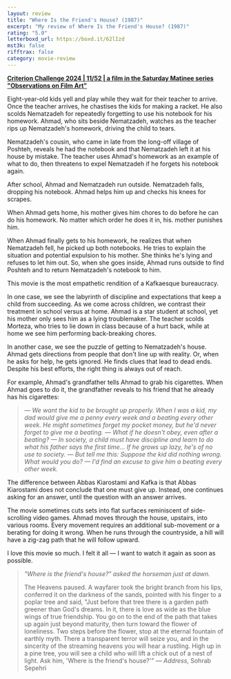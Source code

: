 ```yaml
---
layout: review
title: "Where Is the Friend's House? (1987)"
excerpt: "My review of Where Is the Friend's House? (1987)"
rating: "5.0"
letterboxd_url: https://boxd.it/62lIzd
mst3k: false
rifftrax: false
category: movie-review
---
```


<b><a href="https://boxd.it/qWjuA">Criterion Challenge 2024 | 11/52 | a film in the Saturday Matinee series "Observations on Film Art"</a></b>

Eight-year-old kids yell and play while they wait for their teacher to arrive. Once the teacher arrives, he chastises the kids for making a racket. He also scolds Nematzadeh for repeatedly forgetting to use his notebook for his homework. Ahmad, who sits beside Nematzadeh, watches as the teacher rips up Nematzadeh's homework, driving the child to tears.

Nematzadeh's cousin, who came in late from the long-off village of Poshteh, reveals he had the notebook and that Nematzadeh left it at his house by mistake. The teacher uses Ahmad's homework as an example of what to do, then threatens to expel Nematzadeh if he forgets his notebook again.

After school, Ahmad and Nematzadeh run outside. Nematzadeh falls, dropping his notebook. Ahmad helps him up and checks his knees for scrapes.

When Ahmad gets home, his mother gives him chores to do before he can do his homework. No matter which order he does it in, his. mother punishes him.

When Ahmad finally gets to his homework, he realizes that when Nematzadeh fell, he picked up both notebooks. He tries to explain the situation and potential expulsion to his mother. She thinks he's lying and refuses to let him out. So, when she goes inside, Ahmad runs outside to find Poshteh and to return Nematzadeh's notebook to him.

This movie is the most empathetic rendition of a Kafkaesque bureaucracy.

In one case, we see the labyrinth of discipline and expectations that keep a child from succeeding. As we come across children, we contrast their treatment in school versus at home. Ahmad is a star student at school, yet his mother only sees him as a lying troublemaker. The teacher scolds Morteza, who tries to lie down in class because of a hurt back, while at home we see him performing back-breaking chores.

In another case, we see the puzzle of getting to Nematzadeh's house. Ahmad gets directions from people that don't line up with reality. Or, when he asks for help, he gets ignored. He finds clues that lead to dead ends. Despite his best efforts, the right thing is always out of reach.

For example, Ahmad's grandfather tells Ahmad to grab his cigarettes. When Ahmad goes to do it, the grandfather reveals to his friend that he already has his cigarettes:

<blockquote><i>— We want the kid to be brought up properly. When I was a kid, my dad would give me a penny every week and a beating every other week. He might sometimes forget my pocket money, but he'd never forget to give me a beating.
— What if he doesn't obey, even after a beating?
— In society, a child must have discipline and learn to do what his father says the first time… If he grows up lazy, he's of no use to society.
— But tell me this: Suppose the kid did nothing wrong. What would you do?
— I'd find an excuse to give him a beating every other week.</i></blockquote>

The difference between Abbas Kiarostami and Kafka is that Abbas Kiarostami does not conclude that one must give up. Instead, one continues asking for an answer, until the question with an answer arrives.

The movie sometimes cuts sets into flat surfaces reminiscent of side-scrolling video games. Ahmad moves through the house, upstairs, into various rooms. Every movement requires an additional sub-movement or a berating for doing it wrong. When he runs through the countryside, a hill will have a zig-zag path that he will follow upward.

I love this movie so much. I felt it all — I want to watch it again as soon as possible.

<blockquote><i>"Where is the friend's house?" asked the horseman just at dawn.</i>

The Heavens paused.
A wayfarer took the bright branch from his lips,
conferred it on the darkness of the sands,
pointed with his finger to a poplar tree and said,
"Just before that tree
there is a garden path greener than God's dreams.
In it, there is love as wide as the blue wings of true friendship.
You go on to the end of the path that takes up again
just beyond maturity,
then turn toward the flower of loneliness.
Two steps before the flower,
stop at the eternal fountain of earthly myth.
There a transparent terror will seize you,
and in the sincerity of the streaming heavens
you will hear a rustling.
High up in a pine tree,
you will see a child
who will lift a chick out of a nest of light.
Ask him,
'Where is the friend's house?'"</i>
— <i>Address</i>, Sohrab Sepehri</blockquote>
